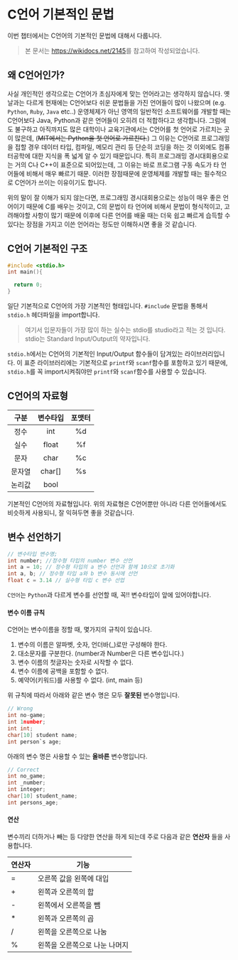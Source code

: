 # C언어 기본적인 문법
이번 챕터에서는 C언어의 기본적인 문법에 대해서 다룹니다.

> 본 문서는 <https://wikidocs.net/2145>를 참고하여 작성되었습니다.

## 왜 C언어인가?
사실 개인적인 생각으로는 C언어가 초심자에게 맞는 언어라고는 생각하지 않습니다. 옛날과는 다르게 현재에는 C언어보다 쉬운 문법들을 가진 언어들이 많이 나왔으며 (e.g. `Python`, `Ruby`, `Java` etc..) 운영체제가 아닌 영역의 일반적인 소프트웨어를 개발할 때는 C언어보다 Java, Python과 같은 언어들이 오히려 더 적합하다고 생각합니다. 그럼에도 불구하고 아직까지도 많은 대학이나 교육기관에서는 C언어를 첫 언어로 가르치는 곳이 많은데, (~~MIT에서는 Python을 첫 언어로 가르친다.~~) 그 이유는 C언어로 프로그래밍을 접할 경우 데이터 타입, 컴파일, 메모리 관리 등 단순히 코딩을 하는 것 이외에도 컴퓨터공학에 대한 지식을 폭 넓게 알 수 있기 때문입니다. 특히 프로그래밍 경시대회용으로는 거의 C나 C++이 표준으로 되어있는데, 그 이유는 바로 프로그램 구동 속도가 타 언어들에 비해서 매우 빠르기 때문. 이러한 장점때문에 운영체제를 개발할 때는 필수적으로 C언어가 쓰이는 이유이기도 합니다.

위의 말이 잘 이해가 되지 않는다면, 프로그래밍 경시대회용으로는 성능이 매우 좋은 언어이기 때문에 C를 배우는 것이고, C의 문법이 타 언어에 비해서 문법이 형식적이고, 고려해야할 사항이 많기 때문에 이후에 다른 언어를 배울 때는 더욱 쉽고 빠르게 습득할 수 있다는 장점을 가지고 이쓴 언어라는 정도만 이해하시면 좋을 것 같습니다.

## C언어 기본적인 구조

```c
#include <stdio.h>
int main(){

  return 0;
}
```

일단 기본적으로 C언어의 가장 기본적인 형태입니다. `#include` 문법을 통해서 `stdio.h` 헤더파일을 import합니다.
> 여기서 입문자들이 가장 많이 하는 실수는 stdio를 studio라고 적는 것 입니다. stdio는 Standard Input/Output의 약자입니다.

`stdio.h`에서는 C언어의 기본적인 Input/Output 함수들이 담겨있는 라이브러리입니다. 이 표준 라이브러리에는 기본적으로 `printf`와 `scanf`함수를 포함하고 있기 때문에, `stdio.h`를 꼭 import시켜줘야만 `printf`와 `scanf`함수를 사용할 수 있습니다.

## C언어의 자료형

|  구분  | 변수타입 | 포맷터 |
|:------:|:--------:|:------:|
|  정수  |    int   |   %d   |
|  실수  |   float  |   %f   |
|  문자  |   char   |   %c   |
| 문자열 |  char[]  |   %s   |
| 논리값 |   bool   |        |

기본적인 C언어의 자료형입니다. 위의 자료형은 C언어뿐만 아니라 다른 언어들에서도 비슷하게 사용되니, 잘 익혀두면 좋을 것같습니다.

## 변수 선언하기

```c
// 변수타입 변수명;
int number; //정수형 타입의 number 변수 선언
int a = 10; // 정수형 타입의 a 변수 선언과 함께 10으로 초기화
int a, b; // 정수형 타입 a와 b 변수 동시에 선언
float c = 3.14 // 실수형 타입 c 변수 선업
```

`C언어`는 `Python`과 다르게 변수를 선언할 때, 꼭!! 변수타입이 앞에 있어야합니다.

#### 변수 이름 규칙
C언어는 변수이름을 정할 때, 몇가지의 규칙이 있습니다.

  1. 변수의 이름은 알파벳, 숫자, 언더바(\_)로만 구성해야 한다.
  2. 대소문자를 구분한다. (number과 Number은 다른 변수입니다.)
  3. 변수 이름의 첫글자는 숫자로 시작할 수 없다.
  4. 변수 이름에 공백을 포함할 수 없다.
  5. 예약어(키워드)를 사용할 수 없다. (int, main 등)

위 규칙에 따라서 아래와 같은 변수 명은 모두 **잘못된** 변수명입니다.

```c
// Wrong
int no-game;
int 1number;
int int;
char[10] student name;
int person`s age;
```

아래의 변수 명은 사용할 수 있는 **올바른** 변수명입니다.

```c
// Correct
int no_game;
int _number;
int integer;
char[10] student_name;
int persons_age;

```

#### 연산
변수끼리 더하거나 빼는 등 다양한 연산을 하게 되는데 주로 다음과 같은 **연산자** 들을 사용합니다.


| 연산자 | 기능                          |
|--------|-------------------------------|
| =      | 오른쪽 값을 왼쪽에 대입       |
| +      | 왼쪽과 오른쪽의 합            |
| -      | 왼쪽에서 오른쪽을 뺌          |
| *      | 왼쪽과 오른쪽의 곱            |
| /      | 왼쪽을 오른쪽으로 나눔        |
| %      | 왼쪽을 오른쪽으로 나눈 나머지 |
